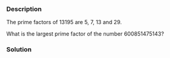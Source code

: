 ### Description
The prime factors of 13195 are 5, 7, 13 and 29.

What is the largest prime factor of the number 600851475143?


### Solution
